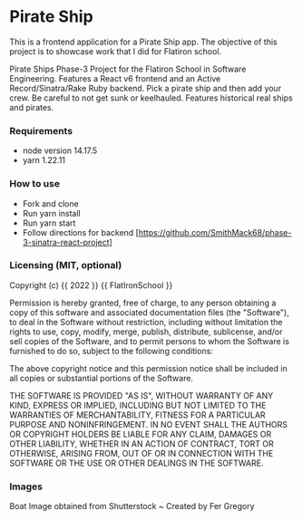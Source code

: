 # Pirate Ship
This is a frontend application for a Pirate Ship
app. The objective of this project is to showcase 
work that I did for Flatiron school.

Pirate Ships Phase-3 Project for the Flatiron School in Software Engineering. Features a React v6 frontend and an Active Record/Sinatra/Rake Ruby backend.  Pick a pirate ship and then add your crew. Be careful to not get sunk or keelhauled. Features historical real ships and pirates.


### Requirements
* node version 14.17.5
* yarn 1.22.11


### How to use
* Fork and clone
* Run yarn install
* Run yarn start
* Follow directions for backend [https://github.com/SmithMack68/phase-3-sinatra-react-project]

### Licensing  (MIT, optional)
Copyright (c) {{ 2022 }} {{ FlatIronSchool }}

Permission is hereby granted, free of charge, to any person obtaining a copy
of this software and associated documentation files (the "Software"), to deal
in the Software without restriction, including without limitation the rights
to use, copy, modify, merge, publish, distribute, sublicense, and/or sell
copies of the Software, and to permit persons to whom the Software is
furnished to do so, subject to the following conditions:

The above copyright notice and this permission notice shall be included in all
copies or substantial portions of the Software.

THE SOFTWARE IS PROVIDED "AS IS", WITHOUT WARRANTY OF ANY KIND,
EXPRESS OR IMPLIED, INCLUDING BUT NOT LIMITED TO THE WARRANTIES OF
MERCHANTABILITY, FITNESS FOR A PARTICULAR PURPOSE AND NONINFRINGEMENT.
IN NO EVENT SHALL THE AUTHORS OR COPYRIGHT HOLDERS BE LIABLE FOR ANY CLAIM,
DAMAGES OR OTHER LIABILITY, WHETHER IN AN ACTION OF CONTRACT, TORT OR
OTHERWISE, ARISING FROM, OUT OF OR IN CONNECTION WITH THE SOFTWARE OR THE USE
OR OTHER DEALINGS IN THE SOFTWARE.

### Images

Boat Image obtained from Shutterstock ~ Created by Fer Gregory





















<!-- # Getting Started with Create React App

This project was bootstrapped with [Create React App](https://github.com/facebook/create-react-app).

## Available Scripts

In the project directory, you can run:

### `yarn start`

Runs the app in the development mode.\
Open [http://localhost:3000](http://localhost:3000) to view it in your browser.

The page will reload when you make changes.\
You may also see any lint errors in the console.

### `yarn test`

Launches the test runner in the interactive watch mode.\
See the section about [running tests](https://facebook.github.io/create-react-app/docs/running-tests) for more information.

### `yarn build`

Builds the app for production to the `build` folder.\
It correctly bundles React in production mode and optimizes the build for the best performance.

The build is minified and the filenames include the hashes.\
Your app is ready to be deployed!
 -->
